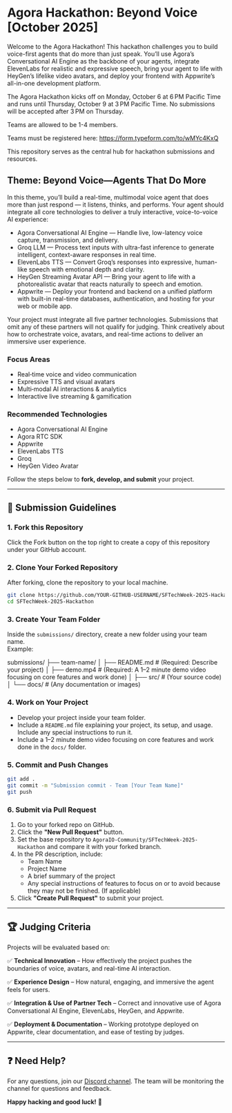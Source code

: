 # Agora Hackathon: Beyond Voice [October 2025]

Welcome to the Agora Hackathon! This hackathon challenges you to build voice-first
agents that do more than just speak. You’ll use Agora’s Conversational AI Engine as
the backbone of your agents, integrate ElevenLabs for realistic and expressive
speech, bring your agent to life with HeyGen’s lifelike video avatars, and deploy
your frontend with Appwrite’s all-in-one development platform.

The Agora Hackathon kicks off on Monday, October 6 at 6 PM Pacific Time and runs until Thursday, October 9 at 3 PM Pacific Time. No submissions will be accepted after 3 PM on Thursday.

Teams are allowed to be 1-4 members.

Teams must be registered here: https://form.typeform.com/to/wMYc4KxQ

This repository serves as the central hub for hackathon submissions and resources.

## **Theme: Beyond Voice—Agents That Do More**

In this theme, you’ll build a real-time, multimodal voice agent that does more than just respond — it listens, thinks, and performs. Your agent should integrate all core technologies to deliver a truly interactive, voice-to-voice AI experience:
- Agora Conversational AI Engine — Handle live, low-latency voice capture, transmission, and delivery.
- Groq LLM — Process text inputs with ultra-fast inference to generate intelligent, context-aware responses in real time.
- ElevenLabs TTS — Convert Groq’s responses into expressive, human-like speech with emotional depth and clarity.
- HeyGen Streaming Avatar API — Bring your agent to life with a photorealistic avatar that reacts naturally to speech and emotion.
- Appwrite — Deploy your frontend and backend on a unified platform with built-in real-time databases, authentication, and hosting for your web or mobile app.

Your project must integrate all five partner technologies. Submissions that omit any of these partners will not qualify for judging. Think creatively about how to orchestrate voice, avatars, and real-time actions to deliver an immersive user experience.

### Focus Areas

- Real‑time voice and video communication
- Expressive TTS and visual avatars
- Multi‑modal AI interactions & analytics
- Interactive live streaming & gamification

### Recommended Technologies

- Agora Conversational AI Engine
- Agora RTC SDK
- Appwrite
- ElevenLabs TTS
- Groq
- HeyGen Video Avatar


Follow the steps below to **fork, develop, and submit** your project.

---

## 📌 **Submission Guidelines**

### **1. Fork this Repository**

Click the Fork button on the top right to create a copy of this repository under your GitHub account.

### **2. Clone Your Forked Repository**

After forking, clone the repository to your local machine.

```bash
git clone https://github.com/YOUR-GITHUB-USERNAME/SFTechWeek-2025-Hackathon.git
cd SFTechWeek-2025-Hackathon
```

### **3. Create Your Team Folder**

Inside the `submissions/` directory, create a new folder using your team name.  
Example:

submissions/
├── team-name/
│ ├── README.md # (Required: Describe your project)
│ ├── demo.mp4 # (Required: A 1–2 minute demo video focusing on core features and work done)
│ ├── src/ # (Your source code)
│ └── docs/ # (Any documentation or images)

### **4. Work on Your Project**

- Develop your project inside your team folder.
- Include a `README.md` file explaining your project, its setup, and usage. Include any special instructions to run it.
- Include a 1–2 minute demo video focusing on core features and work done in the `docs/` folder.

### **5. Commit and Push Changes**

```bash
git add .
git commit -m "Submission commit - Team [Your Team Name]"
git push
```

### **6. Submit via Pull Request**

1. Go to your forked repo on GitHub.
2. Click the **"New Pull Request"** button.
3. Set the base repository to `AgoraIO-Community/SFTechWeek-2025-Hackathon` and compare it with your forked branch.
4. In the PR description, include:
   - Team Name
   - Project Name
   - A brief summary of the project
   - Any special instructions of features to focus on or to avoid because they may not be finished. (If applicable)
5. Click **"Create Pull Request"** to submit your project.

---

## 🏆 **Judging Criteria**

Projects will be evaluated based on:

✅ **Technical Innovation** – How effectively the project pushes the boundaries of voice, avatars, and real-time AI interaction.

✅ **Experience Design** – How natural, engaging, and immersive the agent feels for users.

✅ **Integration & Use of Partner Tech** – Correct and innovative use of Agora Conversational AI Engine, ElevenLabs, HeyGen, and Appwrite.

✅ **Deployment & Documentation** – Working prototype deployed on Appwrite, clear documentation, and ease of testing by judges.

---

## ❓ **Need Help?**

For any questions, join our [Discord channel](https://discord.gg/YsGfC7pG).
The team will be monitoring the channel for questions and feedback.

**Happy hacking and good luck!** 🚀

